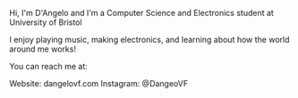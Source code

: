 Hi, I'm D'Angelo and I'm a Computer Science and Electronics student at University of Bristol

I enjoy playing music, making electronics, and learning about how the world around me works!

You can reach me at:

Website:    dangelovf.com
Instagram:  @DangeoVF
